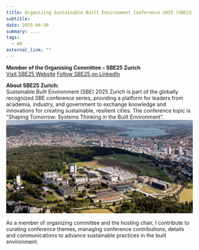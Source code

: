 ```yaml
---
title: Organizing Sustainable Built Environment Conference 2025 (SBE25) in Zurich
subtitle: 
date: 2025-04-30
summary: ....
tags:
  - AO
external_link: ""
---
```


**Member of the Organising Committee – SBE25 Zurich**  
[Visit SBE25 Website](https://sbe.ethz.ch/)
[Follow SBE25 on LinkedIn](https://www.linkedin.com/company/sbe-series)

**About SBE25 Zurich:**  
Sustainable Built Environment (SBE) 2025 Zurich is part of the globally recognized SBE conference series, providing a platform for leaders from academia, industry, and government to exchange knowledge and innovations for creating sustainable, resilient cities. The conference topic is “Shaping Tomorrow: Systems Thinking in the Built Environment”.
![Alt Text](zurich.jpg)

As a member of organizing committee and the hosting chair, I contribute to curating conference themes, managing conference contributions, details and communications to advance sustainable practices in the built environment.